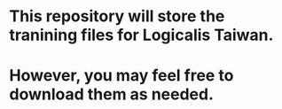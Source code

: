 # This repository will store the tranining files for Logicalis Taiwan.
# However, you may feel free to download them as needed.
